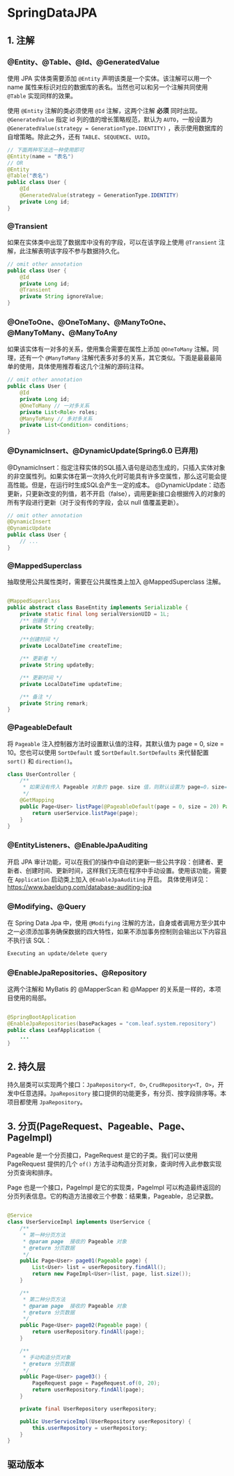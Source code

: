 # SpringDataJPA

## 1. 注解

### @Entity、@Table、@Id、@GeneratedValue

使用 JPA 实体类需要添加 `@Entity` 声明该类是一个实体。该注解可以用一个 name
属性来标识对应的数据库的表名。当然也可以和另一个注解共同使用 `@Table` 实现同样的效果。

使用 `@Entity` 注解的类必须使用 `@Id` 注解，这两个注解 **必须** 同时出现。`@GeneratedValue` 指定 id
列的值的增长策略规范，默认为 `AUTO`，一般设置为 `@GeneratedValue(strategy = GenerationType.IDENTITY)`
，表示使用数据库的自增策略。除此之外，还有 `TABLE`、`SEQUENCE`、`UUID`。

```java
// 下面两种写法选一种使用即可
@Entity(name = "表名")
// OR
@Entity
@Table("表名")
public class User {
    @Id
    @GeneratedValue(strategy = GenerationType.IDENTITY)
    private Long id;
}
```

### @Transient

如果在实体类中出现了数据库中没有的字段，可以在该字段上使用 `@Transient` 注解，此注解表明该字段不参与数据持久化。

```java
// omit other annotation
public class User {
    @Id
    private Long id;
    @Transient
    private String ignoreValue;
}
```

### @OneToOne、@OneToMany、@ManyToOne、@ManyToMany、@ManyToAny

如果该实体有一对多的关系，使用集合需要在属性上添加 `@OneToMany`
注解。同理，还有一个 `@ManyToMany` 注解代表多对多的关系，其它类似。下面是最最最简单的使用，具体使用推荐看这几个注解的源码注释。

```java
// omit other annotation
public class User {
    @Id
    private Long id;
    @OneToMany // 一对多关系
    private List<Role> roles;
    @ManyToMany // 多对多关系
    private List<Condition> conditions;
}
```

### @DynamicInsert、@DynamicUpdate(Spring6.0 已弃用)

@DynamicInsert：指定注释实体的SQL插入语句是动态生成的，只插入实体对象的非空属性列。如果实体在第一次持久化时可能具有许多空属性，那么这可能会提高性能。但是，在运行时生成SQL会产生一定的成本。
@DynamicUpdate：动态更新，只更新改变的列值，若不开启（false），调用更新接口会根据传入的对象的所有字段进行更新（对于没有传的字段，会以
null 值覆盖更新）。

```java
// omit other annotation
@DynamicInsert
@DynamicUpdate
public class User {
    // ...
}
```

### @MappedSuperclass

抽取使用公共属性类时，需要在公共属性类上加入 @MappedSuperclass 注解。

```java

@MappedSuperclass
public abstract class BaseEntity implements Serializable {
    private static final long serialVersionUID = 1L;
    /** 创建者 */
    private String createBy;

    /**创建时间 */
    private LocalDateTime createTime;

    /** 更新者 */
    private String updateBy;

    /** 更新时间 */
    private LocalDateTime updateTime;

    /** 备注 */
    private String remark;
}
```

### @PageableDefault

将 `Pageable` 注入控制器方法时设置默认值的注释，其默认值为 page = 0, size = 10。您也可以使用 `SortDefault`
或 `SortDefault.SortDefaults` 来代替配置 `sort()` 和 `direction()`。

```java
class UserController {
    /**
     * 如果没有传入 Pageable 对象的 page、size 值，则默认设置为 page=0，size=20
     */
    @GetMapping
    public Page<User> listPage(@PageableDefault(page = 0, size = 20) Pageable page) {
        return userService.listPage(page);
    }
}
```

### @EntityListeners、@EnableJpaAuditing

开启 JPA
审计功能，可以在我们的操作中自动的更新一些公共字段：创建者、更新者、创建时间、更新时间，这样我们无须在程序中手动设置。使用该功能，需要在 `Application`
启动类上加入 `@EnableJpaAuditing` 开启。
具体使用详见：https://www.baeldung.com/database-auditing-jpa

### @Modifying、@Query

在 Spring Data Jpa 中，使用 `@Modifying` 注解的方法，自身或者调用方至少其中之一必须添加事务确保数据的四大特性，如果不添加事务控制则会输出以下内容且不执行该
SQL：

```bash
Executing an update/delete query
```

### @EnableJpaRepositories、@Repository

这两个注解和 MyBatis 的 @MapperScan 和 @Mapper 的关系是一样的，本项目使用的局部。

```java

@SpringBootApplication
@EnableJpaRepositories(basePackages = "com.leaf.system.repository")
public class LeafApplication {
    ...
}
```

## 2. 持久层

持久层类可以实现两个接口：`JpaRepository<T, O>`, `CrudRepository<T, O>`，开发中任意选择。`JpaRepository`
接口提供的功能更多，有分页、按字段排序等。本项目都使用 `JpaRepository`。

## 3. 分页(PageRequest、Pageable、Page、PageImpl)

Pageable 是一个分页接口，PageRequest 是它的子类。我们可以使用 PageRequest 提供的几个 `of()` 方法手动构造分页对象，查询时传入此参数实现分页查询和排序。

Page 也是一个接口，PageImpl 是它的实现类，PageImpl 可以构造最终返回的分页列表信息。它的构造方法接收三个参数：结果集，Pageable，总记录数。

```java

@Service
class UserServiceImpl implements UserService {
    /**
     * 第一种分页方法
     * @param page  接收的 Pageable 对象
     * @return 分页数据
     */
    public Page<User> page01(Pageable page) {
        List<User> list = userRepository.findAll();
        return new PageImpl<User>(list, page, list.size());
    }

    /**
     * 第二种分页方法
     * @param page  接收的 Pageable 对象
     * @return 分页数据
     */
    public Page<User> page02(Pageable page) {
        return userRepository.findAll(page);
    }

    /**
     * 手动构造分页对象
     * @return 分页数据
     */
    public Page<User> page03() {
        PageRequest page = PageRequest.of(0, 20);
        return userRepository.findAll(page);
    }

    private final UserRepository userRepository;

    public UserServiceImpl(UserRepository userRepository) {
        this.userRepository = userRepository;
    }
}
```

## 驱动版本

